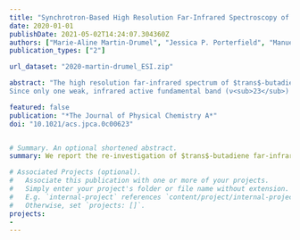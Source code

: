 ```yaml
---
title: "Synchrotron-Based High Resolution Far-Infrared Spectroscopy of trans-Butadiene"
date: 2020-01-01
publishDate: 2021-05-02T14:24:07.304360Z
authors: ["Marie-Aline Martin-Drumel", "Jessica P. Porterfield", "Manuel Goubet", "Pierre Asselin", "Robert Georges", "Pascale Soulard", "Matthew Nava", "P. Bryan Changala", "Brant Billinghurst", "Olivier Pirali", "Michael C. McCarthy", "Joshua H. Baraban"]
publication_types: ["2"]

url_dataset: "2020-martin-drumel_ESI.zip"

abstract: "The high resolution far-infrared spectrum of $trans$-butadiene has been re-investigated by Fourier-transform spectroscopy at two synchrotron radiation facilities, SOLEIL and the Canadian Light Source, at temperatures ranging from 50 to 340 K. Beyond the well-studied bands, two new fundamental bands lying below 1100 cm$^{-1}$, ν<sub>10</sub> and ν<sub>24</sub>, have been assigned using a combination of cross-correlation (ASAP software) and Loomis-Wood type (LWWa software) diagrams. While the ν<sub>24</sub> analysis was rather straightforward, ν<sub>10</sub> exhibits obvious signs of a strong perturbation, presumably owing to interaction with the dark $v$<sub>9</sub>+$v$<sub>12</sub> state. Effective rotational constants have been derived for both the $v_{10}=1$ and $v_{24}=1$ states. 
Since only one weak, infrared active fundamental band (ν<sub>23</sub>) of $trans$-butadiene remains to be observed at high resolution in the far-infrared, searches for the elusive $gauche$ conformer can now be undertaken with considerably greater confidence in the dense ro-vibrational spectrum of the $trans$ form. "

featured: false
publication: "*The Journal of Physical Chemistry A*"
doi: "10.1021/acs.jpca.0c00623"


# Summary. An optional shortened abstract.
summary: We report the re-investigation of $trans$-butadiene far-infrared spectrum, at temperatures ranging from 50 to 340 K.

# Associated Projects (optional).
#   Associate this publication with one or more of your projects.
#   Simply enter your project's folder or file name without extension.
#   E.g. `internal-project` references `content/project/internal-project/index.md`.
#   Otherwise, set `projects: []`.
projects:
- 
---
```


